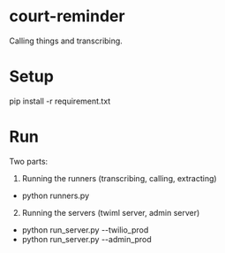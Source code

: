 # court-reminder
Calling things and transcribing.

# Setup
pip install -r requirement.txt

# Run
Two parts: 
1. Running the runners (transcribing, calling, extracting)
  - python runners.py
2. Running the servers (twiml server, admin server)
  - python run_server.py --twilio_prod
  - python run_server.py --admin_prod
